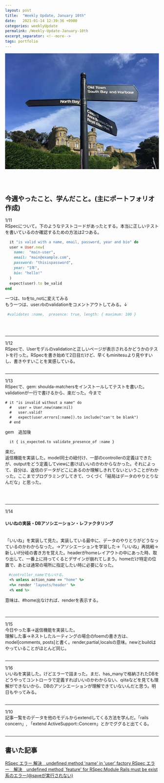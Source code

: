 ```yaml
---
layout: post
title:  "Weekly Update, January 10th"
date:   2021-01-14 12:39:36 +0900
categories: weeklyUpdate
permalink: /Weekly-Update-January-10th
excerpt_separator: <!--more-->
tags: portfolio
---
```

![image here](/assets/img/thumbnail/14.jpg)
<!--more-->

<br><br>


## 今週やったこと、学んだこと。(主にポートフォリオ作成)
1/11<br>RSpecについて。下のようなテストコードがあったとする。本当に正しいテストを書いているのか確認するための方法は2つある。

```ruby
  it "is valid with a name, email, password, year and bio" do
  user = User.new(
    name:  "main-user",
    email: "main@example.com",
    password: "thisispassword",
    year: "1年",
    bio: "hello!"
  )
  expect(user).to be_valid
end
```

一つは、toをto_notに変えてみる<br>
もう一つは、user.rbのvalidationをコメントアウトしてみる。↓

```ruby
 #validates :name,  presence: true, length: { maximum: 100 }
```

<br>
<br>
<hr>
1/12<br>RSpecで、Userモデルのvalidationと正しいページが表示されるかどうかのテストを行った。RSpecを書き始めて2日目だけど、早くもminitesuより見やすいし、書きやすいことを実感している。<br><br>
<hr>
1/13<br>RSpecで、gem: shoulda-matchersをインストールしてテストを書いた。validationが一行で書けるから、楽だった。今まで

```
# it "is invalid without a name" do
  #   user = User.new(name:nil)
  #   user.valid?
  #   expect(user.errors[:name]).to include("can't be blank")
  # end
```

gem　追加後

```
  it { is_expected.to validate_presence_of :name }
```

楽だ。<br>
返信機能を実装した。model同士の紐付け、一部のcontrollerの定義はできたが、outputをどう定義してviewに書けばいいのかわからなかった。それによって、自分は、返信のデータがどこにあるのか理解しきれてないということがわかった。ここまでプログラミングしてきて、つくづく「結局はデータのやりとりなんだな」と思った。

<br><br>
<hr>
1/14  <h4>いいねの実装・DBアソシエーション・レファクタリング</h4> <br>「いいね」を実装して見た。実装している最中に、データのやりとりがどうなっているのかわからなった。→アソシエーションを学習した→「いいね」再挑戦→<br>
新しいif分岐の書き方を覚えた。headerがhomeレイアウトの中にあった時、取り出して、一番上に持ってくるとデザインが崩れてしまう。homeだけ特定の位置で、あとは通常の場所に指定したい時に必要になった。

```ruby
　#controller_nameでもいける。
  <% unless action_name == "home" %>
  <%= render 'layouts/header' %>
  <% end %>
```
意味は、#home出なければ、renderを表示する。

<br>
<hr>
1/15<br>今日やった事→返信機能を実装した。 <br>
理解した事→ネストしたルーティングの場合のfoemの書き方は、model[comments, posts]と書く。render,partial,localsの意味。newとbuildはやっていることがほとんど同じ。<br><br>
<hr>
1/16<br>いいねを実装した。けどエラーで詰まった。まだ、has_manyで格納されたDBをどうやってコントローラで定義すればいいのかわからない、qiitaなどを見ても理解ができないから、DBのアソシエーションが理解できていないんだと思う。明日もやってみる。<br><br>
<hr>
1/10<br>記事一覧をのデータを他のモデルからextendしてくる方法を学んだ。「rails concern」, 「extend ActiveSupport::Concern」とかでググると出てくる。<br><br>
<hr>






## 書いた記事


<a href="https://qiita.com/kazumawada/items/b148251f4d7a476905ee" target="_blank">
  RSpec エラー 解決　undefined method 'name' in 'user' factory
</a>



<a href="https://qiita.com/kazumawada/items/ae924fa9dc804f91cd76" target="_blank">
  RSpec エラー　解決　undefined method `feature' for RSpec:Module
</a>



<a href="https://qiita.com/kazumawada/items/43639238f55eb4df09d2" target="_blank">
  Rails must be exist系のエラー(@saveが実行されない)
</a>







